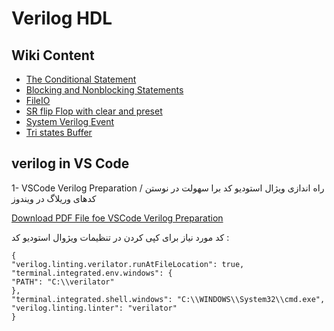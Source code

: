 # Verilog HDL

## Wiki Content
+ [The Conditional Statement](https://github.com/amirrezatav/Verilog_VHDL/wiki/The-Conditional-Statement)
+ [Blocking and Nonblocking Statements](https://github.com/amirrezatav/Verilog_VHDL/wiki/Blocking-and-Nonblocking-Statements)
+ [FileIO](https://github.com/amirrezatav/Verilog_VHDL/wiki/FileIO)
+ [SR flip Flop with clear and preset](https://github.com/amirrezatav/Verilog_VHDL/wiki/SR-flip-Flop-with-clear-and-preset)
+ [System Verilog Event](https://github.com/amirrezatav/Verilog_VHDL/wiki/System-Verilog-Event)
+ [Tri states Buffer](https://github.com/amirrezatav/Verilog_VHDL/wiki/Tri-states-Buffer)


## verilog in VS Code

1- VSCode Verilog Preparation / 
راه اندازی ویژال استودیو کد برا سهولت در نوستن کدهای وریلاگ در ویندوز

[Download PDF File foe VSCode Verilog Preparation](https://github.com/amirrezatav/Verilog_VHDL/blob/main/VSCodeVerilogPreparation%20.pdf)

کد مورد نیاز برای کپی کردن در تنظیمات ویژوال استودیو کد :
     
    {        
    "verilog.linting.verilator.runAtFileLocation": true,     
    "terminal.integrated.env.windows": {        
    "PATH": "C:\\verilator"           
    },         
    "terminal.integrated.shell.windows": "C:\\WINDOWS\\System32\\cmd.exe",  
    "verilog.linting.linter": "verilator"  
    }
